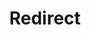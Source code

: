 ﻿---
layout: src/layouts/Redirect.astro
title: Redirect
redirect: https://yamldoc.liuyan.wang/docs/octopus-rest-api/cli/octopus-release-list
pubDate:  2023-01-01
navSearch: false
navSitemap: false
navMenu: false
---
